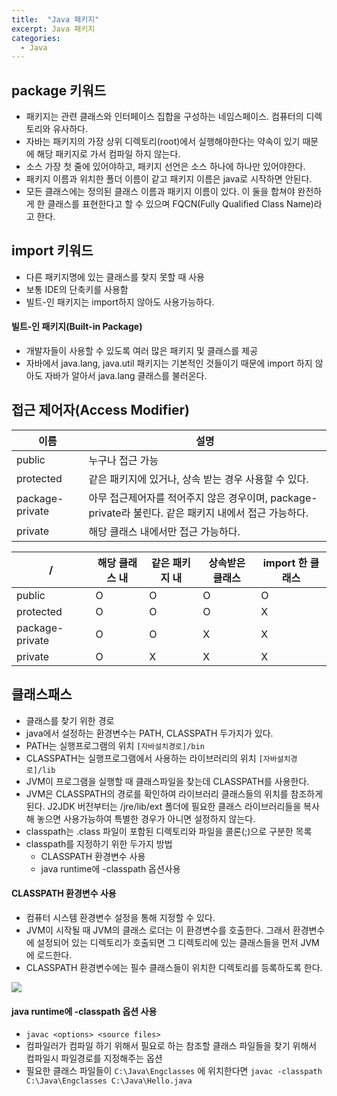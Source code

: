 ```yaml
---
title:  "Java 패키지"
excerpt: Java 패키지
categories:
  - Java
---
```



## package 키워드
- 패키지는 관련 클래스와 인터페이스 집합을 구성하는 네임스페이스. 컴퓨터의 디렉토리와 유사하다.
- 자바는 패키지의 가장 상위 디렉토리(root)에서 실행해야한다는 약속이 있기 때문에 해당 패키지로 가서 컴파일 하지 않는다.
- 소스 가장 첫 줄에 있어야하고, 패키지 선언은 소스 하나에 하나만 있어야한다.
- 패키지 이름과 위치한 폴더 이름이 같고 패키지 이름은 java로 시작하면 안된다.
- 모든 클래스에는 정의된 클래스 이름과 패키지 이름이 있다. 이 둘을 합쳐야 완전하게 한 클래스를 표현한다고 할 수 있으며 FQCN(Fully Qualified Class Name)라고 한다.

## import 키워드
- 다른 패키지명에 있는 클래스를 찾지 못할 때 사용
- 보통 IDE의 단축키를 사용함
- 빌트-인 패키지는 import하지 않아도 사용가능하다.

#### 빌트-인 패키지(Built-in Package)
- 개발자들이 사용할 수 있도록 여러 많은 패키지 및 클래스를 제공
- 자바에서 java.lang, java.util 패키지는 기본적인 것들이기 때문에 import 하지 않아도 자바가 알아서 java.lang 클래스를 불러온다.

## 접근 제어자(Access Modifier)

이름 | 설명
---- | ----
public | 누구나 접근 가능
protected | 같은 패키지에 있거나, 상속 받는 경우 사용할 수 있다.
package-private | 아무 접근제어자를 적어주지 않은 경우이며, package-private라 불린다. 같은 패키지 내에서 접근 가능하다.
private | 해당 클래스 내에서만 접근 가능하다.
  

/ | 해당 클래스 내	| 같은 패키지 내 | 상속받은 클래스 | import 한 클래스
---- | ---- | ---- | ---- | ----
public | O | O | O | O
protected | O | O | O | X
package-private | O | O | X | X
private | O | X | X | X
  

## 클래스패스
- 클래스를 찾기 위한 경로
- java에서 설정하는 환경변수는 PATH, CLASSPATH 두가지가 있다.
- PATH는 실행프로그램의 위치   ```[자바설치경로]/bin```  
- CLASSPATH는 실행프로그램에서 사용하는 라이브러리의 위치   ```[자바설치경로]/lib```  
- JVM이 프로그램을 실행할 때 클래스파일을 찾는데 CLASSPATH를 사용한다.
- JVM은 CLASSPATH의 경로를 확인하여 라이브러리 클래스들의 위치를 참조하게 된다. J2JDK 버전부터는 \/jre\/lib\/ext 폴더에 필요한 클래스 라이브러리들을 복사해 놓으면 사용가능하여 특별한 경우가 아니면 설정하지 않는다.
- classpath는 .class 파일이 포함된 디렉토리와 파일을 콜론(;)으로 구분한 목록
- classpath를 지정하기 위한 두가지 방법
  - CLASSPATH 환경변수 사용
  - java runtime에 -classpath 옵션사용

#### CLASSPATH 환경변수 사용
- 컴퓨터 시스템 환경변수 설정을 통해 지정할 수 있다.
- JVM이 시작될 때 JVM의 클래스 로더는 이 환경변수를 호출한다. 그래서 환경변수에 설정되어 있는 디렉토리가 호출되면 그 디렉토리에 있는 클래스들을 먼저 JVM에 로드한다.
- CLASSPATH 환경변수에는 필수 클래스들이 위치한 디렉토리를 등록하도록 한다.
<img src="https://cys779988.github.io/assets/img/java(5).PNG">

#### java runtime에 -classpath 옵션 사용
-   ```javac <options> <source files>```  
- 컴파일러가 컴파일 하기 위해서 필요로 하는 참조할 클래스 파일들을 찾기 위해서 컴파일시 파일경로를 지정해주는 옵션
- 필요한 클래스 파일들이   ```C:\Java\Engclasses```   에 위치한다면   ```javac -classpath C:\Java\Engclasses C:\Java\Hello.java```  
